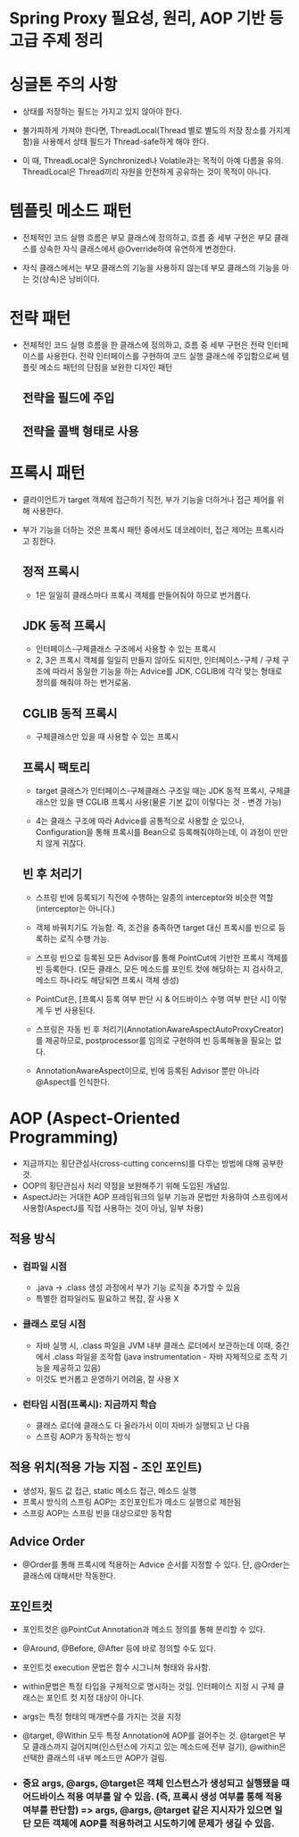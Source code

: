 # Spring Proxy 필요성, 원리, AOP 기반 등 고급 주제 정리

# 싱글톤 주의 사항
- 상태를 저장하는 필드는 가지고 있지 않아야 한다.
- 불가피하게 가져야 한다면, ThreadLocal(Thread 별로 별도의 저장 장소를 가지게 함)을 사용해서 상태 필드가 Thread-safe하게 해야 한다.

- 이 때, ThreadLocal은 Synchronized나 Volatile과는 목적이 아예 다름을 유의. ThreadLocal은 Thread끼리 자원을 안전하게 공유하는 것이 목적이 아니다.

# 템플릿 메소드 패턴
- 전체적인 코드 실행 흐름은 부모 클래스에 정의하고, 흐름 중 세부 구현은 부모 클래스를 상속한 자식 클래스에서 @Override하여 유연하게 변경한다.

- 자식 클래스에서는 부모 클래스의 기능을 사용하지 않는데 부모 클래스의 기능을 아는 것(상속)은 낭비이다.


# 전략 패턴 
- 전체적인 코드 실행 흐름을 한 클래스에 정의하고, 흐름 중 세부 구현은 전략 인터페이스를 사용한다. 전략 인터페이스를 구현하여 코드 실행 클래스에 주입함으로써 템플릿 메소드 패턴의 단점을 보완한 디자인 패턴

   ## 전략을 필드에 주입
   ## 전략을 콜백 형태로 사용
    
# 프록시 패턴 
- 클라이언트가 target 객체에 접근하기 직전, 부가 기능을 더하거나 접근 제어를 위해 사용한다.
- 부가 기능을 더하는 것은 프록시 패턴 중에서도 데코레이터, 접근 제어는 프록시라고 칭한다.
  
    ## 정적 프록시
     - 1은 일일히 클래스마다 프록시 객체를 만들어줘야 하므로 번거롭다.


   ## JDK 동적 프록시
   - 인터페이스-구체클래스 구조에서 사용할 수 있는 프록시
  - 2, 3은 프록시 객체를 일일히 만들지 않아도 되지만, 인터페이스-구체 / 구체 구조에 따라서 동일한 기능을 하는 Advice를 JDK, CGLIB에 각각 맞는 형태로 정의를 해줘야 하는 번거로움.



   ## CGLIB 동적 프록시
   - 구체클래스만 있을 때 사용할 수 있는 프록시

   ## 프록시 팩토리
   -  target 클래스가 인터페이스-구체클래스 구조일 때는 JDK  동적 프록시, 구체클래스만 있을 땐 CGLIB 프록시 사용(물론 기본 값이 이렇다는 것 - 변경 가능)
     

    - 4는 클래스 구조에 따라 Advice를 공통적으로 사용할 순 있으나, Configuration을 통해 프록시를 Bean으로 등록해줘야하는데, 이 과정이 만만치 않게 귀찮다.
        
   ## 빈 후 처리기
   - 스프링 빈에 등록되기 직전에 수행하는 일종의 interceptor와 비슷한 역할(interceptor는 아니다.)
   - 객체 바꿔치기도 가능함. 즉, 조건을 충족하면 target 대신 프록시를 빈으로 등록하는 로직 수행 가능.
   - 스프링 빈으로 등록된 모든 Advisor를 통해 PointCut에 기반한 프록시 객체를 빈 등록한다. (모든 클래스, 모든 메소드를 포인트 컷에 해당하는 지 검사하고, 메소드 하나라도 해당되면 프록시 객체 생성)
   - PointCut은, [프록시 등록 여부 판단 시 & 어드바이스 수행 여부 판단 시] 이렇게 두 번 사용된다.


  - 스프링은 자동 빈 후 처리기(AnnotationAwareAspectAutoProxyCreator)를 제공하므로, postprocessor를 임의로 구현하여 빈 등록해놓을 필요는 없다. 
  - AnnotationAwareAspect이므로, 빈에 등록된 Advisor 뿐만 아니라 @Aspect를 인식한다.
 
 # AOP (Aspect-Oriented Programming)
- 지금까지는 횡단관심사(cross-cutting concerns)를 다루는 방법에 대해 공부한 것.
- OOP의 횡단관심사 처리 약점을 보완해주기 위해 도입된 개념임. 
- AspectJ라는 거대한 AOP 프레임워크의 일부 기능과 문법만 차용하여 스프링에서 사용함(AspectJ를 직접 사용하는 것이 아님, 일부 차용)

## 적용 방식
 - ### 컴파일 시점
     - .java -> .class 생성 과정에서 부가 기능 로직을 추가할 수 있음
     - 특별한 컴파일러도 필요하고 복잡, 잘 사용 X

- ### 클래스 로딩 시점
    - 자바 실행 시, .class 파일을 JVM 내부 클래스 로더에서 보관하는데 이때, 중간에서 .class 파일을 조작함 (java instrumentation - 자바 자체적으로 조작 기능을 제공하고 있음)
    - 이것도 번거롭고 운영하기 어려움, 잘 사용 X


 - ### 런타임 시점(프록시): 지금까지 학습
   - 클래스 로더에 클래스도 다 올라가서 이미 자바가 실행되고 난 다음
   - 스프링 AOP가 동작하는 방식

## 적용 위치(적용 가능 지점 - 조인 포인트)
 - 생성자, 필드 값 접근, static 메소드 접근, 메소드 실행
 - 프록시 방식의 스프링 AOP는 조인포인트가 메소드 실행으로 제한됨
 - 스프링 AOP는 스프링 빈을 대상으로만 동작함

## Advice Order
- @Order를 통해 프록시에 적용하는 Advice 순서를 지정할 수 있다. 단, @Order는 클래스에 대해서만 작동한다. 

## 포인트컷
- 포인트컷은 @PointCut Annotation과 메소드 정의를 통해 분리할 수 있다.
- @Around, @Before, @After 등에 바로 정의할 수도 있다.
- 포인트컷 execution 문법은 함수 시그니쳐 형태와 유사함.
- within문법은 특정 타입을 구체적으로 명시하는 것임. 인터페이스 지정 시 구체 클래스는 포인트 컷 지정 대상이 아니다.
- args는 특정 형태의 매개변수를 가지는 것을 지정
- @target, @Within 모두 특정 Annotation에 AOP를 걸어주는 것. @target은 부모 클래스까지 걸어지며(인스턴스에 가지고 있는 메소드에 전부 걸기), @within은 선택한 클래스의 내부 메소드만 AOP가 걸림. 
  
 - ### **중요** args, @args, @target은 객체 인스턴스가 생성되고 실행됐을 때 어드바이스 적용 여부를 알 수 있음. (즉, 프록시 생성 여부를 통해 적용 여부를 판단함) => args, @args, @target 같은 지시자가 있으면 일단 모든 객체에 AOP를 적용하려고 시도하기에 문제가 생길 수 있음.
